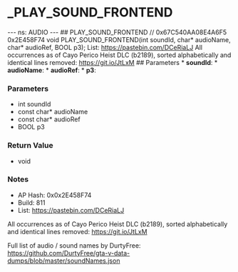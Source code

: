 # _PLAY_SOUND_FRONTEND

--- ns: AUDIO --- ## PLAY_SOUND_FRONTEND  // 0x67C540AA08E4A6F5 0x2E458F74 void PLAY_SOUND_FRONTEND(int soundId, char* audioName, char* audioRef, BOOL p3);  List: https://pastebin.com/DCeRiaLJ All occurrences as of Cayo Perico Heist DLC (b2189), sorted alphabetically and identical lines removed: https://git.io/JtLxM  ## Parameters * **soundId**: * **audioName**: * **audioRef**: * **p3**:

### Parameters
* int soundId
* const char* audioName
* const char* audioRef
* BOOL p3

### Return Value
* void

### Notes
* AP Hash: 0x0x2E458F74
* Build: 811
* List: https://pastebin.com/DCeRiaLJ

All occurrences as of Cayo Perico Heist DLC (b2189), sorted alphabetically and identical lines removed: https://git.io/JtLxM

Full list of audio / sound names by DurtyFree: https://github.com/DurtyFree/gta-v-data-dumps/blob/master/soundNames.json


